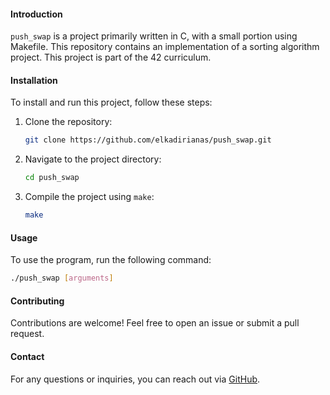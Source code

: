 #### Introduction
`push_swap` is a project  primarily written in C, with a small portion using Makefile. This repository contains an implementation of a sorting algorithm project. This project is part of the 42 curriculum.

#### Installation
To install and run this project, follow these steps:

1. Clone the repository:
   ```sh
   git clone https://github.com/elkadirianas/push_swap.git
   ```
2. Navigate to the project directory:
   ```sh
   cd push_swap
   ```
3. Compile the project using `make`:
   ```sh
   make
   ```

#### Usage
To use the program, run the following command:
```sh
./push_swap [arguments]
```

#### Contributing
Contributions are welcome! Feel free to open an issue or submit a pull request.

#### Contact
For any questions or inquiries, you can reach out via [GitHub](https://github.com/elkadirianas).
